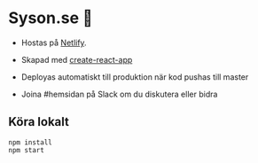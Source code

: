 # Syson.se 🐸

- Hostas på [Netlify](https://www.netlify.com/).
- Skapad med [create-react-app](https://github.com/facebook/create-react-app)

- Deployas automatiskt till produktion när kod pushas till master

- Joina #hemsidan på Slack om du diskutera eller bidra

## Köra lokalt

```
npm install
npm start
```
